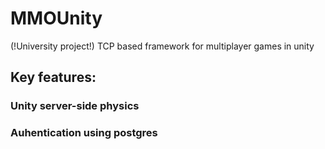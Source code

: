 # MMOUnity
(!University project!) TCP based framework for multiplayer games in unity

## Key features:
### Unity server-side physics
### Auhentication using postgres
